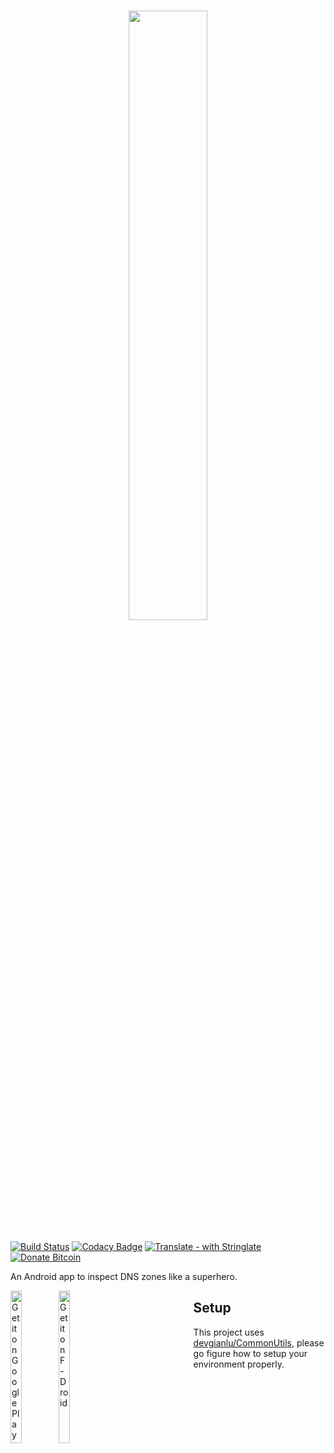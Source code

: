<h1 align=center>
<img src="Graphics/Banner.png" width=50%>
</h1>

[![Build Status](https://travis-ci.com/devgianlu/DNSHero.svg?branch=master)](https://travis-ci.com/devgianlu/DNSHero)
[![Codacy Badge](https://api.codacy.com/project/badge/Grade/370276fbf50d4c7cad8c3bb1cb91ec59)](https://www.codacy.com/manual/devgianlu/DNSHero?utm_source=github.com&amp;utm_medium=referral&amp;utm_content=devgianlu/DNSHero&amp;utm_campaign=Badge_Grade)
[![Translate - with Stringlate](https://img.shields.io/badge/translate%20with-stringlate-green.svg)](https://lonamiwebs.github.io/stringlate/translate?git=https%3A%2F%2Fgithub.com%2Fdevgianlu%2FDNSHero)
[![Donate Bitcoin](https://img.shields.io/badge/donate-bitcoin-orange.svg)](https://gianlu.xyz/donate/)

An Android app to inspect DNS zones like a superhero.

<div style='float:left'>
<a href='https://play.google.com/store/apps/details?id=com.gianlu.dnshero&pcampaignid=MKT-Other-global-all-co-prtnr-py-PartBadge-Mar2515-1'><img alt='Get it on Google Play' src='https://play.google.com/intl/en_us/badges/images/generic/en_badge_web_generic.png' width='25%' /></a>
<a href='https://f-droid.org/app/com.gianlu.dnshero'><img src='https://f-droid.org/badge/get-it-on.png' alt='Get it on F-Droid' width='25%' /></a>
</div>


## Setup
This project uses [devgianlu/CommonUtils](https://github.com/devgianlu/CommonUtils), please go figure how to setup your environment properly.
